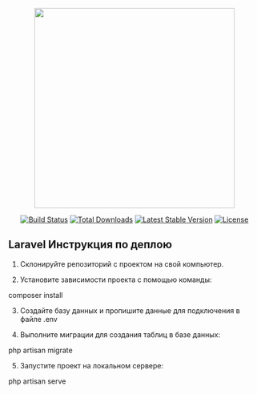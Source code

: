 <p align="center"><a href="https://laravel.com" target="_blank"><img src="https://raw.githubusercontent.com/laravel/art/master/logo-lockup/5%20SVG/2%20CMYK/1%20Full%20Color/laravel-logolockup-cmyk-red.svg" width="400"></a></p>

<p align="center">
<a href="https://travis-ci.org/laravel/framework"><img src="https://travis-ci.org/laravel/framework.svg" alt="Build Status"></a>
<a href="https://packagist.org/packages/laravel/framework"><img src="https://poser.pugx.org/laravel/framework/d/total.svg" alt="Total Downloads"></a>
<a href="https://packagist.org/packages/laravel/framework"><img src="https://poser.pugx.org/laravel/framework/v/stable.svg" alt="Latest Stable Version"></a>
<a href="https://packagist.org/packages/laravel/framework"><img src="https://poser.pugx.org/laravel/framework/license.svg" alt="License"></a>
</p>

## Laravel Инструкция по деплою

1. Склонируйте репозиторий с проектом на свой компьютер.

2. Установите зависимости проекта с помощью команды:

composer install


3. Создайте базу данных и пропишите данные для подключения в файле .env

4. Выполните миграции для создания таблиц в базе данных:

php artisan migrate


5. Запустите проект на локальном сервере:

php artisan serve
